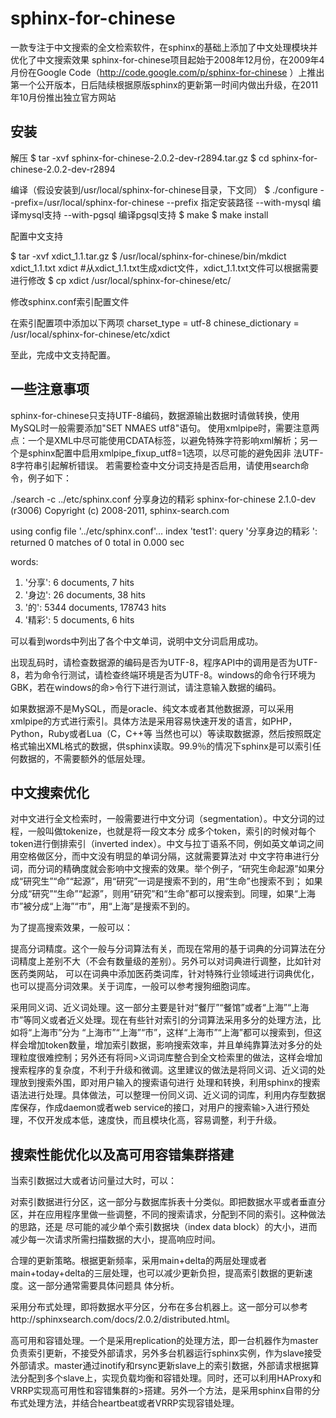 # sphinx-for-chinese

一款专注于中文搜索的全文检索软件，在sphinx的基础上添加了中文处理模块并优化了中文搜索效果
sphinx-for-chinese项目起始于2008年12月份，在2009年4月份在Google Code（http://code.google.com/p/sphinx-for-chinese ）上推出第一个公开版本，日后陆续根据原版sphinx的更新第一时间内做出升级，在2011年10月份推出独立官方网站


## 安装

解压 
$ tar -xvf sphinx-for-chinese-2.0.2-dev-r2894.tar.gz
$ cd sphinx-for-chinese-2.0.2-dev-r2894

编译（假设安装到/usr/local/sphinx-for-chinese目录，下文同）
$ ./configure --prefix=/usr/local/sphinx-for-chinese
--prefix 指定安装路径
--with-mysql 编译mysql支持
--with-pgsql 编译pgsql支持
$ make
$ make install

配置中文支持

$ tar -xvf xdict_1.1.tar.gz
$ /usr/local/sphinx-for-chinese/bin/mkdict xdict_1.1.txt xdict #从xdict_1.1.txt生成xdict文件，xdict_1.1.txt文件可以根据需要进行修改
$ cp xdict /usr/local/sphinx-for-chinese/etc/

修改sphinx.conf索引配置文件

在索引配置项中添加以下两项
charset_type = utf-8
chinese_dictionary = /usr/local/sphinx-for-chinese/etc/xdict

至此，完成中文支持配置。


## 一些注意事项

sphinx-for-chinese只支持UTF-8编码，数据源输出数据时请做转换，使用MySQL时一般需要添加"SET NMAES utf8"语句。 使用xmlpipe时，需要注意两点：一个是XML中尽可能使用CDATA标签，以避免特殊字符影响xml解析；另一个是sphinx配置中启用xmlpipe_fixup_utf8=1选项，以尽可能的避免因非 法UTF-8字符串引起解析错误。
若需要检查中文分词支持是否启用，请使用search命令，例子如下：

./search -c ../etc/sphinx.conf 分享身边的精彩
sphinx-for-chinese 2.1.0-dev (r3006)
Copyright (c) 2008-2011, sphinx-search.com

using config file '../etc/sphinx.conf'...
index 'test1': query '分享身边的精彩 ': returned 0 matches of 0 total in 0.000 sec

words:
1. '分享': 6 documents, 7 hits
2. '身边': 26 documents, 38 hits
3. '的': 5344 documents, 178743 hits
4. '精彩': 5 documents, 6 hits

可以看到words中列出了各个中文单词，说明中文分词启用成功。

出现乱码时，请检查数据源的编码是否为UTF-8，程序API中的调用是否为UTF-8，若为命令行测试，请检查终端环境是否为UTF-8。windows的命令行环境为GBK，若在windows的命>令行下进行测试，请注意输入数据的编码。

如果数据源不是MySQL，而是oracle、纯文本或者其他数据源，可以采用xmlpipe的方式进行索引。具体方法是采用容易快速开发的语言，如PHP，Python，Ruby或者Lua（C，C++等 当然也可以）等读取数据源，然后按照既定格式输出XML格式的数据，供sphinx读取。99.9％的情况下sphinx是可以索引任何数据的，不需要额外的低层处理。


## 中文搜索优化

对中文进行全文检索时，一般需要进行中文分词（segmentation）。中文分词的过程，一般叫做tokenize，也就是将一段文本分 成多个token，索引的时候对每个token进行倒排索引（inverted index）。中文与拉丁语系不同，例如英文单词之间用空格做区分，而中文没有明显的单词分隔，这就需要算法对 中文字符串进行分词，而分词的精确度就会影响中文搜索的效果。举个例子，“研究生命起源”如果分成“研究生”“命”“起源”，用“研究”一词是搜索不到的，用“生命”也搜索不到； 如果分成“研究”“生命”“起源”，则用“研究”和“生命”都可以搜索到。同理，如果“上海市”被分成“上海”“市”，用“上海”是搜索不到的。

为了提高搜索效果，一般可以：

提高分词精度。这个一般与分词算法有关，而现在常用的基于词典的分词算法在分词精度上差别不大（不会有数量级的差别）。另外可以对词典进行调整，比如针对医药类网站， 可以在词典中添加医药类词库，针对特殊行业领域进行词典优化，也可以提高分词效果。关于词库，一般可以参考搜狗细胞词库。

采用同义词、近义词处理。这一部分主要是针对“餐厅”“餐馆”或者“上海”“上海市”等同义或者近义处理。现在有些针对索引的分词算法采用多分的处理方法，比如将“上海市”分为 “上海市”“上海”“市”，这样“上海市”“上海”都可以搜索到，但这样会增加token数量，增加索引数据，影响搜索效率，并且单纯靠算法对多分的处理粒度很难控制；另外还有将同>义词词库整合到全文检索里的做法，这样会增加搜索程序的复杂度，不利于升级和微调。这里建议的做法是将同义词、近义词的处理放到搜索外围，即对用户输入的搜索语句进行 处理和转换，利用sphinx的搜索语法进行处理。具体做法，可以整理一份同义词、近义词的词库，利用内存型数据库保存，作成daemon或者web service的接口，对用户的搜索输>入进行预处理，不仅开发成本低，速度快，而且模块化高，容易调整，利于升级。


## 搜索性能优化以及高可用容错集群搭建

当索引数据过大或者访问量过大时，可以：

对索引数据进行分区，这一部分与数据库拆表十分类似。即把数据水平或者垂直分区，并在应用程序里做一些调整，不同的搜索请求，分配到不同的索引。这种做法的思路，还是 尽可能的减少单个索引数据块（index data block）的大小，进而减少每一次请求所需扫描数据的大小，提高响应时间。

合理的更新策略。根据更新频率，采用main+delta的两层处理或者main+today+delta的三层处理，也可以减少更新负担，提高索引数据的更新速度。这一部分通常需要具体问题具 体分析。

采用分布式处理，即将数据水平分区，分布在多台机器上。这一部分可以参考http://sphinxsearch.com/docs/2.0.2/distributed.html。

高可用和容错处理。一个是采用replication的处理方法，即一台机器作为master负责索引更新，不接受外部请求，另外多台机器运行sphinx实例，作为slave接受外部请求。master通过inotify和rsync更新slave上的索引数据，外部请求根据算法分配到多个slave上，实现负载均衡和容错处理。同时，还可以利用HAProxy和VRRP实现高可用性和容错集群的>搭建。另外一个方法，是采用sphinx自带的分布式处理方法，并结合heartbeat或者VRRP实现容错处理。
